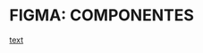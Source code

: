 # FIGMA: COMPONENTES 
[text](https://www.figma.com/file/3fjTbAKcPYHXtIIGmmMkao/Untitled?type=design&node-id=0%3A1&mode=design&t=vC7iUy6dYfFzygI6-1)
